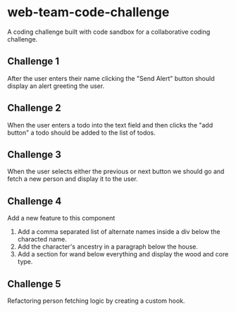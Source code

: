 # web-team-code-challenge

A coding challenge built with code sandbox for a collaborative coding challenge.

## Challenge 1

After the user enters their name clicking the "Send Alert" button
should display an alert greeting the user.

## Challenge 2

When the user enters a todo into the text field and then clicks the "add button"
a todo should be added to the list of todos.

## Challenge 3

When the user selects either the previous or next button
we should go and fetch a new person and display it to the user.

## Challenge 4

Add a new feature to this component

1. Add a comma separated list of alternate names inside a div below the characted name.
2. Add the character's ancestry in a paragraph below the house.
3. Add a section for wand below everything and display the wood and core type.

## Challenge 5

Refactoring person fetching logic by creating a custom hook.
